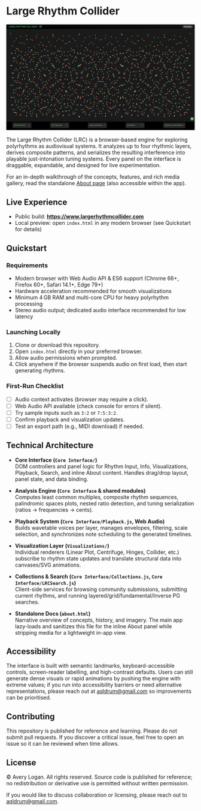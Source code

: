 # Large Rhythm Collider

![Large Rhythm Collider interface](assets/mainpage1.png)

The Large Rhythm Collider (LRC) is a browser-based engine for exploring polyrhythms as audiovisual systems. It analyzes up to four rhythmic layers, derives composite patterns, and serializes the resulting interference into playable just-intonation tuning systems. Every panel on the interface is draggable, expandable, and designed for live experimentation.

For an in-depth walkthrough of the concepts, features, and rich media gallery, read the standalone [About page](about.html) (also accessible within the app).

## Live Experience

- Public build: **https://www.largerhythmcollider.com**
- Local preview: open `index.html` in any modern browser (see Quickstart for details)

## Quickstart

### Requirements

- Modern browser with Web Audio API & ES6 support (Chrome 66+, Firefox 60+, Safari 14.1+, Edge 79+)
- Hardware acceleration recommended for smooth visualizations
- Minimum 4 GB RAM and multi-core CPU for heavy polyrhythm processing
- Stereo audio output; dedicated audio interface recommended for low latency

### Launching Locally

1. Clone or download this repository.
2. Open `index.html` directly in your preferred browser.
3. Allow audio permissions when prompted.
4. Click anywhere if the browser suspends audio on first load, then start generating rhythms.

### First-Run Checklist

- [ ] Audio context activates (browser may require a click).
- [ ] Web Audio API available (check console for errors if silent).
- [ ] Try sample inputs such as `3:2` or `7:5:3:2`.
- [ ] Confirm playback and visualization updates.
- [ ] Test an export path (e.g., MIDI download) if needed.

## Technical Architecture

- **Core Interface (`Core Interface/`)**  
  DOM controllers and panel logic for Rhythm Input, Info, Visualizations, Playback, Search, and inline About content. Handles drag/drop layout, panel state, and data binding.

- **Analysis Engine (`Core Interface` & shared modules)**  
  Computes least common multiples, composite rhythm sequences, palindromic spaces plots, nested ratio detection, and tuning serialization (ratios → frequencies → cents).

- **Playback System (`Core Interface/Playback.js`, Web Audio)**  
  Builds wavetable voices per layer, manages envelopes, filtering, scale selection, and synchronizes note scheduling to the generated timelines.

- **Visualization Layer (`Visualizations/`)**  
  Individual renderers (Linear Plot, Centrifuge, Hinges, Collider, etc.) subscribe to rhythm state updates and translate structural data into canvases/SVG animations.

- **Collections & Search (`Core Interface/Collections.js`, `Core Interface/LRCSearch.js`)**  
  Client-side services for browsing community submissions, submitting current rhythms, and running layered/grid/fundamental/Inverse PG searches.

- **Standalone Docs (`about.html`)**  
  Narrative overview of concepts, history, and imagery. The main app lazy-loads and sanitizes this file for the inline About panel while stripping media for a lightweight in-app view.

## Accessibility

The interface is built with semantic landmarks, keyboard-accessible controls, screen-reader labelling, and high-contrast defaults. Users can still generate dense visuals or rapid animations by pushing the engine with extreme values; if you run into accessibility barriers or need alternative representations, please reach out at [aqldrum@gmail.com](mailto:aqldrum@gmail.com) so improvements can be prioritised.

## Contributing

This repository is published for reference and learning. Please do not submit pull requests. If you discover a critical issue, feel free to open an issue so it can be reviewed when time allows.

## License

© Avery Logan. All rights reserved. Source code is published for reference; no redistribution or derivative use is permitted without written permission.

If you would like to discuss collaboration or licensing, please reach out to aqldrum@gmail.com.
